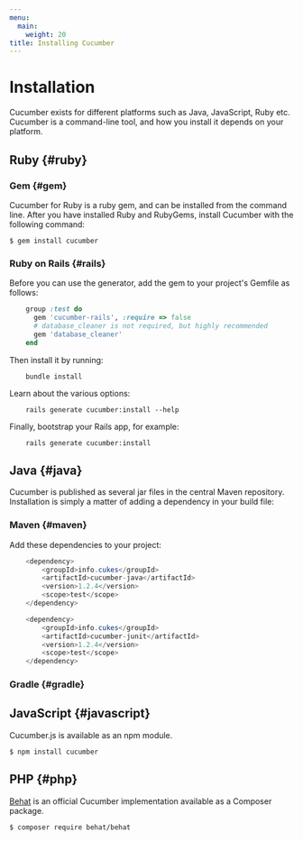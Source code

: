 ```yaml
---
menu:
  main:
    weight: 20
title: Installing Cucumber
---
```


# Installation

Cucumber exists for different platforms such as Java, JavaScript, Ruby etc. Cucumber is a command-line tool, and how you install it depends on your platform.

## Ruby {#ruby}

### Gem {#gem}

Cucumber for Ruby is a ruby gem, and can be installed from the command line. After you have installed Ruby and RubyGems, install Cucumber with the following command:

``` shell
$ gem install cucumber
```
### Ruby on Rails {#rails}

Before you can use the generator, add the gem to your project's Gemfile as follows:

``` ruby
    group :test do
      gem 'cucumber-rails', :require => false
      # database_cleaner is not required, but highly recommended
      gem 'database_cleaner'
    end
```
Then install it by running:

``` shell
    bundle install
```

Learn about the various options:

``` shell
    rails generate cucumber:install --help
```

Finally, bootstrap your Rails app, for example:

``` shell
    rails generate cucumber:install
```

## Java {#java}
Cucumber is published as several jar files in the central Maven repository. Installation is simply a matter of adding a dependency in your build file:

### Maven {#maven}

Add these dependencies to your project:
``` java
    <dependency>
        <groupId>info.cukes</groupId>
        <artifactId>cucumber-java</artifactId>
        <version>1.2.4</version>
        <scope>test</scope>
    </dependency>

    <dependency>
        <groupId>info.cukes</groupId>
        <artifactId>cucumber-junit</artifactId>
        <version>1.2.4</version>
        <scope>test</scope>
    </dependency>
```

### Gradle {#gradle}

## JavaScript {#javascript}

Cucumber.js is available as an npm module.

``` shell
$ npm install cucumber
```

## PHP {#php}

[Behat](http://docs.behat.org/) is an official Cucumber implementation available as a Composer package.

``` shell
$ composer require behat/behat
```

